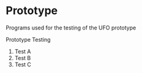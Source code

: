 Prototype
=========

Programs used for the testing of the UFO prototype

Prototype Testing
1. Test A
2. Test B
3. Test C

